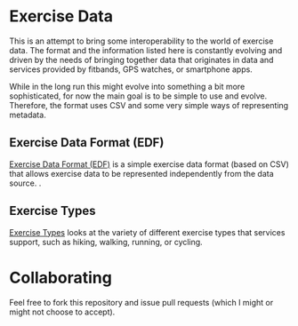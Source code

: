 Exercise Data
=============

This is an attempt to bring some interoperability to the world of exercise data. The format and the information listed here is constantly evolving and driven by the needs of bringing together data that originates in data and services provided by fitbands, GPS watches, or smartphone apps.

While in the long run this might evolve into something a bit more sophisticated, for now the main goal is to be simple to use and evolve. Therefore, the format uses CSV and some very simple ways of representing metadata.


Exercise Data Format (EDF)
--------------------------

[Exercise Data Format (EDF)](EDF) is a simple exercise data format (based on CSV) that allows exercise data to be represented independently from the data source.
.

Exercise Types
--------------

[Exercise Types](types) looks at the variety of different exercise types that services support, such as hiking, walking, running, or cycling.


Collaborating
=============

Feel free to fork this repository and issue pull requests (which I might or might not choose to accept).